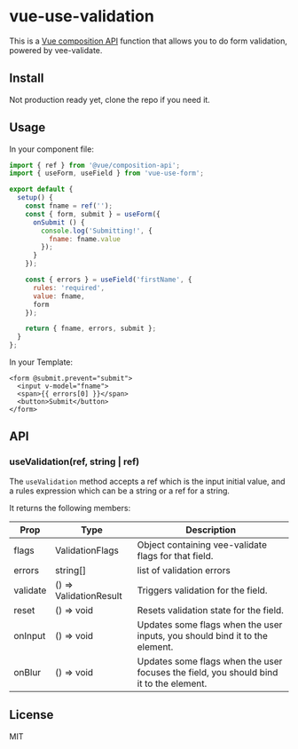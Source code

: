 # vue-use-validation

This is a [Vue composition API](https://github.com/vuejs/composition-api) function that allows you to do form validation, powered by vee-validate.

## Install

Not production ready yet, clone the repo if you need it.

## Usage

In your component file:

```js
import { ref } from '@vue/composition-api';
import { useForm, useField } from 'vue-use-form';

export default {
  setup() {
    const fname = ref('');
    const { form, submit } = useForm({
      onSubmit () {
        console.log('Submitting!', {
          fname: fname.value
        });
      }
    });

    const { errors } = useField('firstName', {
      rules: 'required',
      value: fname,
      form
    });

    return { fname, errors, submit };
  }
};
```

In your Template:

```vue
<form @submit.prevent="submit">
  <input v-model="fname">
  <span>{{ errors[0] }}</span>
  <button>Submit</button>
</form>
```

## API

### useValidation(ref, string | ref)

The `useValidation` method accepts a ref which is the input initial value, and a rules expression which can be a string or a ref for a string.

It returns the following members:

| Prop     | Type                   | Description                                                                            |
| -------- | ---------------------- | -------------------------------------------------------------------------------------- |
| flags    | ValidationFlags        | Object containing vee-validate flags for that field.                                   |
| errors   | string[]               | list of validation errors                                                              |
| validate | () => ValidationResult | Triggers validation for the field.                                                     |
| reset    | () => void             | Resets validation state for the field.                                                 |
| onInput  | () => void             | Updates some flags when the user inputs, you should bind it to the element.            |
| onBlur   | () => void             | Updates some flags when the user focuses the field, you should bind it to the element. |

## License

MIT
